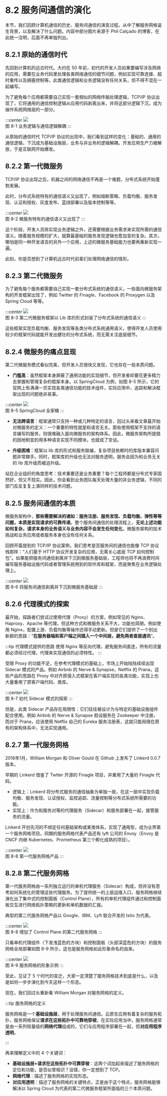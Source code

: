 # 8.2 服务间通信的演化

本节，我们回顾计算机通信的历史、服务间通信的演变过程，从中了解服务网格诞生背景，以及解决了什么问题。内容中部分图片来源于 Phil Calçado 的博客，在此统一注明，后面不再单独列出。

## 8.2.1 原始的通信时代

先回到计算机的远古时代。大约在 50 年前，初代的开发人员如果要编写涉及网络的应用，需要在业务代码里处理各类网络通信的细节问题，例如实现可靠连接、超时重传以及拥塞控制等。此类通信逻辑和业务逻辑没有任何关系，但不得不混在一起编写。

为了避免每个应用都需要自己实现一套相似的网络传输处理逻辑，TCP/IP 协议出现了，它将通用的通信控制逻辑从应用代码剥离出来，并将这部分逻辑下沉，成为操作系统网络层的一部分。

:::center
  ![](../assets/service-mesh-tcp.png)<br/>
  图 8-1 业务逻辑与通信逻辑解耦
:::

从原始的通信时代 TCP/IP 协议的出现中，我们看到这样的变化：基础的、通用的通信逻辑，下沉成为基础设施层，业务与非业务的逻辑解耦。开发应用生产力被解放，于是互联网开始爆发。

## 8.2.2 第一代微服务

TCP/IP 协议出现之后，机器之间的网络通信不再是一个难题，分布式系统开始蓬勃发展。

此时，分布式系统特有的通信语义又出现了，例如熔断策略、负载均衡、服务发现、认证和授权、灰度发布、蓝绿部署以及版本控制等等。

:::center
  ![](../assets/service-mesh-2.png)<br/>
  图 8-2 微服务特有的通信语义又出现了
:::

这个阶段，开发人员除实现业务逻辑之外，还需要根据业务需求来实现所需的通信语义。随着服务规模的扩大，就算最基础的服务发现逻辑也愈加变的复杂。其次，哪怕是同一种开发语言的另外一个应用，上述的微服务基础能力也要再重新实现一遍。

此刻，你是否想到了计算机远古时代前辈们处理网络通信的情形。

## 8.2.3 第二代微服务

为了避免每个服务都需要自己实现一套分布式系统的通信语义，一些面向微服务架构的开发框架出现了，例如 Twitter 的 Finagle、Facebook 的 Proxygen 以及 Spring Cloud 等等。

:::center
  ![](../assets/service-mesh-3.png)<br/>
  图 8-3 第二代微服务框架以 Lib 库的形式封装了分布式系统的通信语义
:::


这些框架实现负载均衡、服务发现等各类分布式系统通用语义，使得开发人员使用较少的框架代码就能开发出健壮的分布式系统，而无需关注底层细节。

## 8.2.4 微服务的痛点显现

第二代微服务模式看似完美，但开发人员很快又发现，它也存在一些本质问题。

- **门槛高**：虽然框架本身屏蔽了通用功能的实现细节，但开发者却要花更多精力去掌握和管理复杂的框架本身。以 SpringCloud 为例，如图 8-5 所示，它的官网上有满满一页实现各类通信功能的技术组件，实际应用中，追踪和解决框架出现的问题绝非易事。

:::center
  ![](../assets/SpringCloud.webp)<br/>
  图 8-5 SpringCloud 全家桶
:::

- **无法跨语言**：框架通常只支持一种或几种特定的语言，回过头来看文章最开始对微服务的定义：一个重要的特性就是和语言无关。那些使用框架不支持的语言编写的服务，则很难融入面向微服务的架构体系。因此，微服务架构所提倡的因地制宜的用多种语言实现不同模块，也就成了空谈。

- **升级困难**：框架以 lib 库的形式和服务联编，复杂项目依赖时的库版本兼容问题非常棘手。同时，框架库的升级也无法对服务透明，服务会因为和业务无关的 lib 库升级而被迫升级。

站在企业组织的角度思考：技术重要还是业务重要？每个工程师都是分布式专家固然好，但又不现实。因此，你会看到业务团队每天处理大量的非业务逻辑，不同的部门反反复复上演同样的技术问题。

## 8.2.5 服务间通信的本质

微服务架构中，**那些需要解决的诸如：服务注册、服务发现、负载均衡、弹性等等问题，本质是实现请求的可靠传递**。整个服务间通信的处理流程上，**无论上述功能如何复杂，请求本身的业务语义与业务内容不会发生任何变化**，微服务架构的技术挑战和业务应用或者服务本身也没有任何关系。

回顾开篇提到的 TCP/IP 协议案例，我们思考是否服务间的通信也能像 TCP 协议栈那样：“人们基于 HTTP 协议开发复杂的应用，无需关心底层 TCP 如何控制包”。如果能把服务间通信剥离并下沉到微服务基础层，工程师也将不再浪费时间编写服务基础设施代码或者管理系统用到的软件库和框架，而是聚焦在业务逻辑处理上。

:::center
  ![](../assets/service-mesh-4.png)<br/>
  图 8-6 将服务间通信剥离并下沉到微服务基础层
:::

## 8.2.6 代理模式的探索

最开始，探路者们尝试过使用代理（Proxy）的方案，例如常见的 Nginx、Haproxy、Apache 等代理。但这种方式和微服务关系不大，功能也简陋。例如使用 Nginx，配置上游、负载均衡等操作还得手动更新。但是它们提供了一个别出新颖的思路：“**在服务器端和客户端之间插入一个中间层，避免两者直接通讯**”。

:::tip 代理模式提供的思路
使用 Nginx 等反向代理，避免服务间直连，所有的流量都必须经过代理，代理来实现通信的必须特性。
:::

受限 Proxy 的功能不足，在参考代理模式的基础上，市场上开始陆陆续续出现 Sidecar 模式的产品。例如 Airbnb 的 Nerve & Synapse，Netflix 的 Prana，这些产品的思路在 Proxy 中对齐原侵入式框架在客户端实现的各类功能，实现上也大量重用了原客户端代码、类库。

:::center
  ![](../assets/servicemesh-sidecar.png)<br/>
  图 8-7 初代 Sidecar 模式的探索
:::


但是，此类 Sidecar 产品存在局限性：它们往往被设计为与特定的基础设施组件配合使用。例如 Airbnb 的 Nerve & Synapse 假设服务在 Zookeeper 中注册，而对于 Prana，应该使用 Netflix 自己的 Eureka 服务注册表，这就只能局限在原有的架构体系中，无法实现通用。

## 8.2.7 第一代服务网格

2016年1月，William Morgan 和 Oliver Gould 在 Github 上发布了 Linkerd 0.0.7 版本。

早期的 Linkerd 借鉴了 Twtter 开源的 Finagle 项目，并重用了大量的 Finagle 代码。

- 逻辑上：Linkerd 将分布式服务的通信抽象为单独一层，在这一层中实现负载均衡、服务发现、认证授权、监控追踪、流量控制等分布式系统所需要的功能。
- 实现上：作为和服务对等的代理服务（Sidecar）和服务部署在一起，接管服务的流量。

Linkerd 开创先河的不绑定任何基础架构或某类体系，实现了通用型，成为业界第一个服务网格项目。同期的服务网格代表产品还有 lyft 公司的 Envoy（Envoy 是 CNCF 内继 Kubernetes、Prometheus 第三个孵化成熟的项目）。

:::center
  ![](../assets/linkerd-envoy.png)<br/>
  图 8-8 第一代服务网格产品
:::

## 8.2.8 第二代服务网格

第一代服务网格由一系列独立运行的单机代理服务（Sidecar）构成，但并没有思考如何系统化的管理这些代理服务。为了提供统一的上层运维入口，服务网格继续演化出了集中式的控制面板（Control Plane），所有的单机代理组件通过和控制面板交互进行网络拓扑策略的更新和单机数据的汇报。

典型的第二代服务网格产品以 Google、IBM、Lyft 联合开发的 Istio 为代表。

:::center
  ![](../assets/6-b.png)<br/>
  图 8-8 增加了 Control Plane 的第二代服务网格
:::

只看单机代理组件（下发浅蓝色的方块）和控制面板（头部深蓝色的方块）的服务网格全局部署如图 8-9 所示，这也是服务网格如此形象命名的由来。

:::center
  ![](../assets/mesh3.png)<br/>
  图 8-9 服务网格的形象示例
:::

至此，见证了 5 个时代的变迁，大家一定清楚了服务网格技术到底是什么，以及是如何一步步演化到今天这样一个形态。

现在，我们回过头重新看 William Morgan 对服务网格的定义。

:::tip 服务网格的定义

服务网格是一个**基础设施层**，用于处理服务间通信。云原生应用有着复杂的服务拓扑，服务网格保证**请求在这些拓扑中可靠地穿梭**。在实际应用当中，服务网格通常是由一系列轻量级的**网络代理**组成的，它们与应用程序部署在一起，但**对应用程序透明**。

:::

再来理解定义中的 4 个关键词：

- **基础设施层+请求在这些拓扑中可靠穿梭**：这两个词加起来描述了服务网格的定位和功能，是否似曾相识？没错，你一定想到了 TCP。
- **网络代理**：描述了服务网格的实现形态。
- **对应用透明**：描述了服务网格的关键特点，正是由于这个特点，服务网格能够解决以 Spring Cloud 为代表的第二代微服务框架所面临的三个本质问题。
